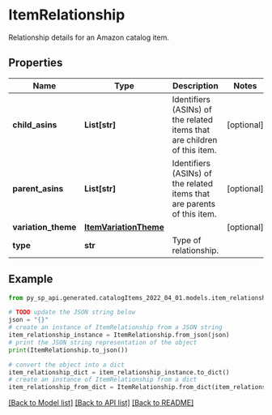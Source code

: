 # ItemRelationship

Relationship details for an Amazon catalog item.

## Properties

Name | Type | Description | Notes
------------ | ------------- | ------------- | -------------
**child_asins** | **List[str]** | Identifiers (ASINs) of the related items that are children of this item. | [optional] 
**parent_asins** | **List[str]** | Identifiers (ASINs) of the related items that are parents of this item. | [optional] 
**variation_theme** | [**ItemVariationTheme**](ItemVariationTheme.md) |  | [optional] 
**type** | **str** | Type of relationship. | 

## Example

```python
from py_sp_api.generated.catalogItems_2022_04_01.models.item_relationship import ItemRelationship

# TODO update the JSON string below
json = "{}"
# create an instance of ItemRelationship from a JSON string
item_relationship_instance = ItemRelationship.from_json(json)
# print the JSON string representation of the object
print(ItemRelationship.to_json())

# convert the object into a dict
item_relationship_dict = item_relationship_instance.to_dict()
# create an instance of ItemRelationship from a dict
item_relationship_from_dict = ItemRelationship.from_dict(item_relationship_dict)
```
[[Back to Model list]](../README.md#documentation-for-models) [[Back to API list]](../README.md#documentation-for-api-endpoints) [[Back to README]](../README.md)


